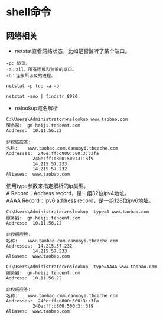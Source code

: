 # shell命令

## 网络相关
* netstat查看网络状态，比如是否监听了某个端口。
```shell
-p: 协议。
-a：all，所有连接和监听的端口。
-b：连接所涉及的进程。

netstat -p tcp -a -b

netstat -ano | findstr 8080
```

* nslookup域名解析
``` shell
C:\Users\Administrator>nslookup www.taobao.com
服务器:  gm-heiji.tencent.com
Address:  10.11.56.22

非权威应答:
名称:    www.taobao.com.danuoyi.tbcache.com
Addresses:  240e:ff:d800:500:3::3fa
          240e:ff:d800:500:3::3f9
          14.215.57.233
          14.215.57.232
Aliases:  www.taobao.com
```
使用type参数来指定解析的ip类型。  
A Record：Address record，是一组32位ipv4地址。  
AAAA Record：ipv6 address record，是一组128位ipv6地址。  
```shell
C:\Users\Administrator>nslookup -type=A www.taobao.com
服务器:  gm-heiji.tencent.com
Address:  10.11.56.22

非权威应答:
名称:    www.taobao.com.danuoyi.tbcache.com
Addresses:  14.215.57.232
          14.215.57.233
Aliases:  www.taobao.com

```
```shell
C:\Users\Administrator>nslookup -type=AAAA www.taobao.com
服务器:  gm-heiji.tencent.com
Address:  10.11.56.22

非权威应答:
名称:    www.taobao.com.danuoyi.tbcache.com
Addresses:  240e:ff:d800:500:3::3fa
          240e:ff:d800:500:3::3f9
Aliases:  www.taobao.com
```